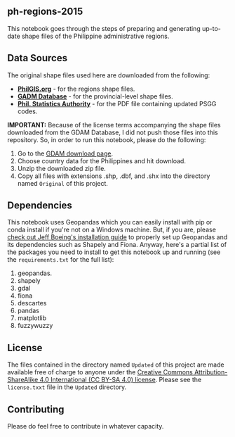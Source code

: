 ## ph-regions-2015
This notebook goes through the steps of preparing and generating up-to-date shape files of the Philippine administrative regions.

## Data Sources
The original shape files used here are downloaded from the following:

* [**PhilGIS.org**](http://philgis.org/) - for the regions shape files.
* [**GADM Database**](http://www.gadm.org/download) - for the provincial-level shape files.
* [**Phil. Statistics Authority**](http://www.nscb.gov.ph/activestats/psgc/SUMWEBPROV-JUNE2016-CODED-HUC-FINAL.pdf) - for the PDF file containing updated PSGG codes.

**IMPORTANT:** Because of the license terms accompanying the shape files downloaded from the GDAM Database, I did not push those files into this repository. So, in order to run this notebook, please do the following:

1. Go to the [GDAM download page](http://www.gadm.org/download).
2. Choose country data for the Philippines and hit download.
3. Unzip the downloaded zip file.
4. Copy all files with extensions .shp, .dbf, and .shx into the directory named `Original` of this project.

## Dependencies
This notebook uses Geopandas which you can easily install with pip or conda install if you're not on a Windows machine. But, if you are, please [check out Jeff Boeing's installation guide](http://geoffboeing.com/2014/09/using-geopandas-windows/) to properly set up Geopandas and its dependencies such as Shapely and Fiona. Anyway, here's a partial list of the packages you need to install to get this notebook up and running (see the `requirements.txt` for the full list):

1. geopandas.
2. shapely
3. gdal
4. fiona
5. descartes
6. pandas
7. matplotlib
8. fuzzywuzzy

## License
The files contained in the directory named `Updated` of this project are made available free of charge to anyone under the [Creative Commons Attribution-ShareAlike 4.0 International (CC BY-SA 4.0) license](https://creativecommons.org/licenses/by-sa/4.0/legalcode). Please see the `license.txxt` file in the `Updated` directory.

## Contributing
Please do feel free to contribute in whatever capacity.